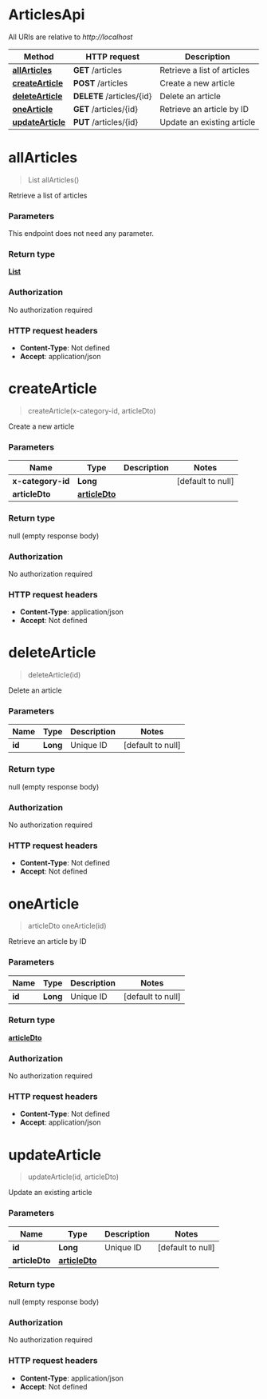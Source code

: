# ArticlesApi

All URIs are relative to *http://localhost*

| Method | HTTP request | Description |
|------------- | ------------- | -------------|
| [**allArticles**](ArticlesApi.md#allArticles) | **GET** /articles | Retrieve a list of articles |
| [**createArticle**](ArticlesApi.md#createArticle) | **POST** /articles | Create a new article |
| [**deleteArticle**](ArticlesApi.md#deleteArticle) | **DELETE** /articles/{id} | Delete an article |
| [**oneArticle**](ArticlesApi.md#oneArticle) | **GET** /articles/{id} | Retrieve an article by ID |
| [**updateArticle**](ArticlesApi.md#updateArticle) | **PUT** /articles/{id} | Update an existing article |


<a name="allArticles"></a>
# **allArticles**
> List allArticles()

Retrieve a list of articles

### Parameters
This endpoint does not need any parameter.

### Return type

[**List**](../Models/articleDto.md)

### Authorization

No authorization required

### HTTP request headers

- **Content-Type**: Not defined
- **Accept**: application/json

<a name="createArticle"></a>
# **createArticle**
> createArticle(x-category-id, articleDto)

Create a new article

### Parameters

|Name | Type | Description  | Notes |
|------------- | ------------- | ------------- | -------------|
| **x-category-id** | **Long**|  | [default to null] |
| **articleDto** | [**articleDto**](../Models/articleDto.md)|  | |

### Return type

null (empty response body)

### Authorization

No authorization required

### HTTP request headers

- **Content-Type**: application/json
- **Accept**: Not defined

<a name="deleteArticle"></a>
# **deleteArticle**
> deleteArticle(id)

Delete an article

### Parameters

|Name | Type | Description  | Notes |
|------------- | ------------- | ------------- | -------------|
| **id** | **Long**| Unique ID | [default to null] |

### Return type

null (empty response body)

### Authorization

No authorization required

### HTTP request headers

- **Content-Type**: Not defined
- **Accept**: Not defined

<a name="oneArticle"></a>
# **oneArticle**
> articleDto oneArticle(id)

Retrieve an article by ID

### Parameters

|Name | Type | Description  | Notes |
|------------- | ------------- | ------------- | -------------|
| **id** | **Long**| Unique ID | [default to null] |

### Return type

[**articleDto**](../Models/articleDto.md)

### Authorization

No authorization required

### HTTP request headers

- **Content-Type**: Not defined
- **Accept**: application/json

<a name="updateArticle"></a>
# **updateArticle**
> updateArticle(id, articleDto)

Update an existing article

### Parameters

|Name | Type | Description  | Notes |
|------------- | ------------- | ------------- | -------------|
| **id** | **Long**| Unique ID | [default to null] |
| **articleDto** | [**articleDto**](../Models/articleDto.md)|  | |

### Return type

null (empty response body)

### Authorization

No authorization required

### HTTP request headers

- **Content-Type**: application/json
- **Accept**: Not defined


